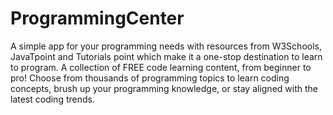 # ProgrammingCenter
A simple app for your programming needs with resources from W3Schools, JavaTpoint and Tutorials point which make it a one-stop destination to learn to program.
A collection of FREE code learning content, from beginner to pro! Choose from thousands of programming topics to learn coding concepts, brush up your programming knowledge, or stay aligned with the latest coding trends.
